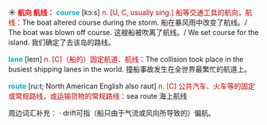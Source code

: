 ☀ <font color="red">**航向 航线：**</font>
<font color="sky blue">**course**</font> [kɔ:s] 
<font color="#c00000">n. [U, C, usually sing.] 船等交通工具的航向，航线：</font>The boat altered course during the storm. 船在暴风雨中改变了航线。/ The boat was blown off course. 这艘船被吹离了航线。/ We set course for the island. 我们确定了去该岛的路线。
           
<font color="sky blue">**lane**</font> [leɪn]
<font color="#c00000">n. [C]（船的）固定航道、航线：</font>The collision took place in the busiest shipping lanes in the world. 撞船事故发生在全世界最繁忙的航道上。           

<font color="sky blue">**route**</font> [ru:t; North American English also raʊt]
<font color="#c00000">n. [C] 公共汽车、火车等的固定或常规路线，或运输货物的常规路线：</font>sea route 海上航线

周边词汇补充：
· drift可指（船只由于气流或风向所导致的）偏航。

